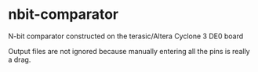 # nbit-comparator
N-bit comparator constructed on the terasic/Altera Cyclone 3 DE0 board

Output files are not ignored because manually entering all the pins is really a drag.
